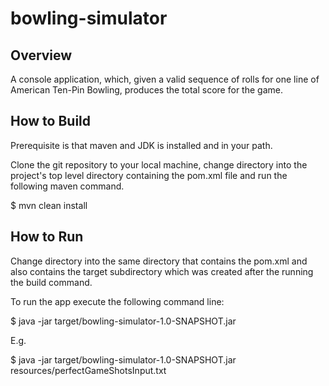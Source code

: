 # bowling-simulator

## Overview

A console application, which, given a valid sequence of rolls for one line of American Ten-Pin Bowling, produces the total score for the game.

## How to Build

Prerequisite is that maven and JDK is installed and in your path.

Clone the git repository to your local machine, change directory into the project's top level
directory containing the pom.xml file and run the following maven command.

$ mvn clean install

## How to Run

Change directory into the same directory that contains the pom.xml and also contains the target subdirectory
which was created after the running the build command.

To run the app execute the following command line:

$ java -jar target/bowling-simulator-1.0-SNAPSHOT.jar  <path to shots input file>

E.g.

$ java -jar target/bowling-simulator-1.0-SNAPSHOT.jar resources/perfectGameShotsInput.txt  


